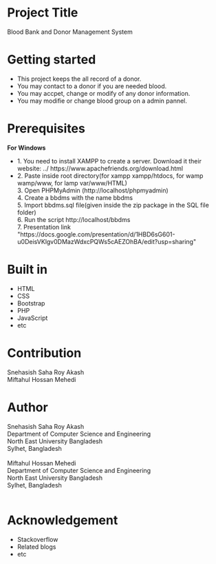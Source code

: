 # Project Title
Blood Bank and Donor Management System

# Getting started
<ul> 

  <li> This project keeps the all record of a donor. </li>
  <li> You may contact to a donor if you are needed blood. </li>
  <li> You may accpet, change or modify of any donor information. </li>
  <li> You may modifie or change blood group on a admin pannel. </li>

</ul>

# Prerequisites
<b>For Windows</b>
<ul>
<li>1. You need to install XAMPP to create a server. Download it their website: ../ https://www.apachefriends.org/download.html <br/>
<li>
2. Paste inside root directory(for xampp xampp/htdocs, for wamp wamp/www, for lamp var/www/HTML)<br/>
3. Open PHPMyAdmin (http://localhost/phpmyadmin)<br/>
4. Create a bbdms with the name bbdms <br/>
5. Import bbdms.sql file(given inside the zip package in the SQL file folder)<br/>
6. Run the script http://localhost/bbdms<br/>
7. Presentation link "https://docs.google.com/presentation/d/1HBD6sG601-u0DeisVKlgv0DMazWdxcPQWs5cAEZOhBA/edit?usp=sharing" 
</ul>


# Built in
<ul> 
  
  <li>  HTML </li>
  <li> CSS </li>
  <li> Bootstrap </li>
  <li> PHP </li>
  <li> JavaScript </li>
  <li> etc </li>
</ul>

# Contribution
Snehasish Saha Roy Akash <br/>
Miftahul Hossan Mehedi

# Author
Snehasish Saha Roy Akash <br/>
Department of Computer Science and Engineering <br/>
North East University Bangladesh <br/>
Sylhet, Bangladesh <br/>
<br/>
Miftahul Hossan Mehedi <br/>
Department of Computer Science and Engineering <br/>
North East University Bangladesh <br/>
Sylhet, Bangladesh <br/>
<br/>

# Acknowledgement
<ul> <li> Stackoverflow  <br/> </li> <li> Related blogs <br/> </li> <li> etc </li> </ul>
